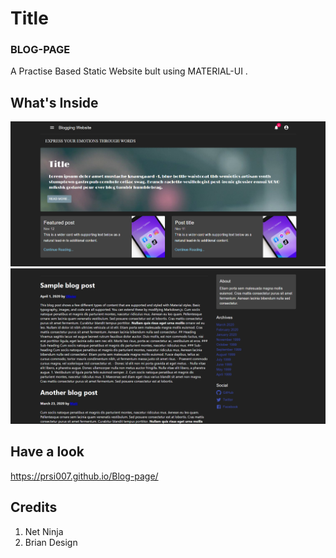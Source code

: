 # Title

### BLOG-PAGE
A Practise Based Static Website bult using MATERIAL-UI .

## What's Inside

<img src="./images/ss1.png" />

<img src="./images/ss2.png" />

## Have a look 

https://prsi007.github.io/Blog-page/

## Credits 

  1. Net Ninja
  2. Brian Design




